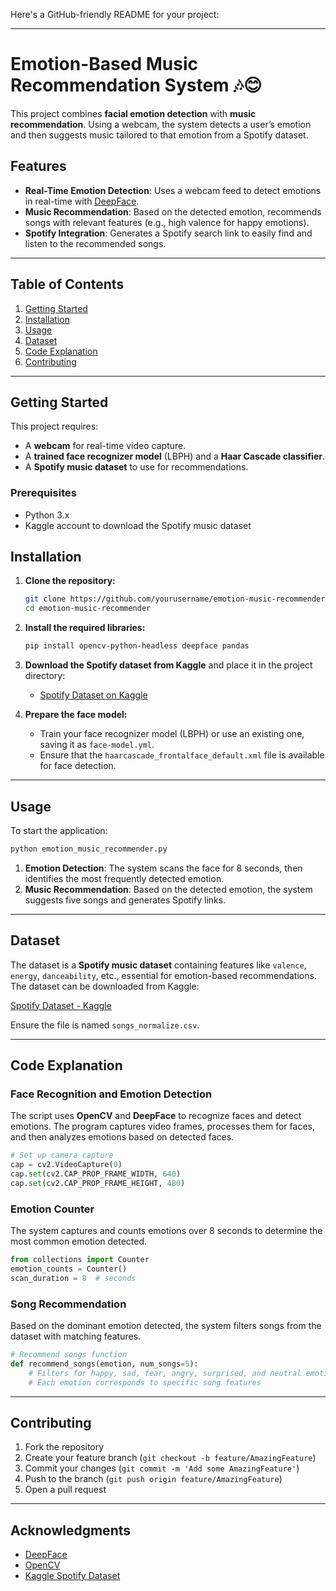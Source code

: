 Here's a GitHub-friendly README for your project:

---

# Emotion-Based Music Recommendation System 🎶😊

This project combines **facial emotion detection** with **music recommendation**. Using a webcam, the system detects a user’s emotion and then suggests music tailored to that emotion from a Spotify dataset.

## Features

- **Real-Time Emotion Detection**: Uses a webcam feed to detect emotions in real-time with [DeepFace](https://github.com/serengil/deepface).
- **Music Recommendation**: Based on the detected emotion, recommends songs with relevant features (e.g., high valence for happy emotions).
- **Spotify Integration**: Generates a Spotify search link to easily find and listen to the recommended songs.

---

## Table of Contents

1. [Getting Started](#getting-started)
2. [Installation](#installation)
3. [Usage](#usage)
4. [Dataset](#dataset)
5. [Code Explanation](#code-explanation)
6. [Contributing](#contributing)

---

## Getting Started

This project requires:
- A **webcam** for real-time video capture.
- A **trained face recognizer model** (LBPH) and a **Haar Cascade classifier**.
- A **Spotify music dataset** to use for recommendations. 

### Prerequisites

- Python 3.x
- Kaggle account to download the Spotify music dataset

## Installation

1. **Clone the repository:**
   ```bash
   git clone https://github.com/yourusername/emotion-music-recommender.git
   cd emotion-music-recommender
   ```

2. **Install the required libraries:**
   ```bash
   pip install opencv-python-headless deepface pandas
   ```

3. **Download the Spotify dataset from Kaggle** and place it in the project directory:
   - [Spotify Dataset on Kaggle](https://www.kaggle.com/datasets/abdelrahman16/spotify-analysis-and-visualization)

4. **Prepare the face model:**
   - Train your face recognizer model (LBPH) or use an existing one, saving it as `face-model.yml`.
   - Ensure that the `haarcascade_frontalface_default.xml` file is available for face detection.

---

## Usage

To start the application:
```bash
python emotion_music_recommender.py
```

1. **Emotion Detection**: The system scans the face for 8 seconds, then identifies the most frequently detected emotion.
2. **Music Recommendation**: Based on the detected emotion, the system suggests five songs and generates Spotify links.

---

## Dataset

The dataset is a **Spotify music dataset** containing features like `valence`, `energy`, `danceability`, etc., essential for emotion-based recommendations. The dataset can be downloaded from Kaggle:

[Spotify Dataset - Kaggle](https://www.kaggle.com/datasets/abdelrahman16/spotify-analysis-and-visualization)

Ensure the file is named `songs_normalize.csv`.

---

## Code Explanation

### Face Recognition and Emotion Detection

The script uses **OpenCV** and **DeepFace** to recognize faces and detect emotions. The program captures video frames, processes them for faces, and then analyzes emotions based on detected faces.

```python
# Set up camera capture
cap = cv2.VideoCapture(0)
cap.set(cv2.CAP_PROP_FRAME_WIDTH, 640)
cap.set(cv2.CAP_PROP_FRAME_HEIGHT, 480)
```

### Emotion Counter

The system captures and counts emotions over 8 seconds to determine the most common emotion detected.

```python
from collections import Counter
emotion_counts = Counter()
scan_duration = 8  # seconds
```

### Song Recommendation

Based on the dominant emotion detected, the system filters songs from the dataset with matching features.

```python
# Recommend songs function
def recommend_songs(emotion, num_songs=5):
    # Filters for happy, sad, fear, angry, surprised, and neutral emotions
    # Each emotion corresponds to specific song features
```

---

## Contributing

1. Fork the repository
2. Create your feature branch (`git checkout -b feature/AmazingFeature`)
3. Commit your changes (`git commit -m 'Add some AmazingFeature'`)
4. Push to the branch (`git push origin feature/AmazingFeature`)
5. Open a pull request

---

## Acknowledgments

- [DeepFace](https://github.com/serengil/deepface)
- [OpenCV](https://opencv.org/)
- [Kaggle Spotify Dataset](https://www.kaggle.com/datasets/abdelrahman16/spotify-analysis-and-visualization)

